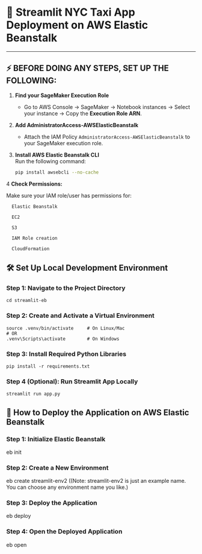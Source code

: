 # 🚀 Streamlit NYC Taxi App Deployment on AWS Elastic Beanstalk

---

## ⚡ BEFORE DOING ANY STEPS, SET UP THE FOLLOWING:

1. **Find your SageMaker Execution Role**  
   - Go to AWS Console → SageMaker → Notebook instances → Select your instance → Copy the **Execution Role ARN**.

2. **Add AdministratorAccess-AWSElasticBeanstalk**  
   - Attach the IAM Policy `AdministratorAccess-AWSElasticBeanstalk` to your SageMaker execution role.

3. **Install AWS Elastic Beanstalk CLI**  
   Run the following command:
   ```bash
   pip install awsebcli --no-cache
4 **Check Permissions:**

  Make sure your IAM role/user has permissions for:

      Elastic Beanstalk
      
      EC2
      
      S3
      
      IAM Role creation
      
      CloudFormation

## 🛠️ Set Up Local Development Environment

### Step 1: Navigate to the Project Directory

```cd streamlit-eb```

### Step 2: Create and Activate a Virtual Environment

```python3 -m venv .venv
source .venv/bin/activate     # On Linux/Mac
# OR
.venv\Scripts\activate        # On Windows
```
### Step 3: Install Required Python Libraries

```pip install -r requirements.txt```


### Step 4 (Optional): Run Streamlit App Locally

```streamlit run app.py```

## 🚀 How to Deploy the Application on AWS Elastic Beanstalk

### Step 1: Initialize Elastic Beanstalk

eb init

### Step 2: Create a New Environment
eb create streamlit-env2 ((Note: streamlit-env2 is just an example name. You can choose any environment name you like.)

### Step 3: Deploy the Application
eb deploy

### Step 4: Open the Deployed Application
eb open



